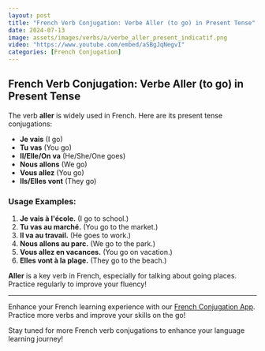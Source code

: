 ```yaml
---
layout: post
title: "French Verb Conjugation: Verbe Aller (to go) in Present Tense"
date: 2024-07-13
image: assets/images/verbs/a/verbe_aller_present_indicatif.png
video: "https://www.youtube.com/embed/aSBgJqNegvI"
categories: [French Conjugation]
---
```


## French Verb Conjugation: Verbe Aller (to go) in Present Tense

The verb **aller** is widely used in French. Here are its present tense conjugations:

- **Je vais** (I go)
- **Tu vas** (You go)
- **Il/Elle/On va** (He/She/One goes)
- **Nous allons** (We go)
- **Vous allez** (You go)
- **Ils/Elles vont** (They go)

### Usage Examples:

1. **Je vais à l'école.** (I go to school.)
2. **Tu vas au marché.** (You go to the market.)
3. **Il va au travail.** (He goes to work.)
4. **Nous allons au parc.** (We go to the park.)
5. **Vous allez en vacances.** (You go on vacation.)
6. **Elles vont à la plage.** (They go to the beach.)

**Aller** is a key verb in French, especially for talking about going places. Practice regularly to improve your fluency!

---

Enhance your French learning experience with our [French Conjugation App]({{site.appStore.url}}). Practice more verbs and improve your skills on the go!

Stay tuned for more French verb conjugations to enhance your language learning journey!
